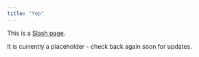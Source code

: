 ```yaml
---
title: "Yep"
---
```


This is a [Slash page](https://slashpages.net/#yep).

It is currently a placeholder - check back again soon for updates.
